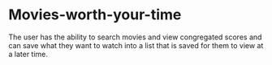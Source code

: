 # Movies-worth-your-time
The user has the ability to search movies and view congregated scores and can save what they want to watch into a list that is saved for them to view at a later time.
